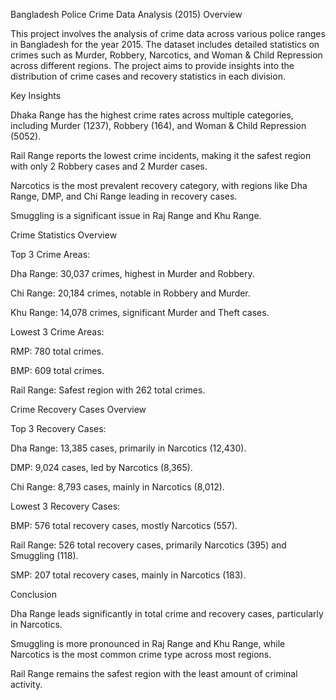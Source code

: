Bangladesh Police Crime Data Analysis (2015)
Overview

This project involves the analysis of crime data across various police ranges in Bangladesh for the year 2015. The dataset includes detailed statistics on crimes such as Murder, Robbery, Narcotics, and Woman & Child Repression across different regions. The project aims to provide insights into the distribution of crime cases and recovery statistics in each division.

Key Insights

Dhaka Range has the highest crime rates across multiple categories, including Murder (1237), Robbery (164), and Woman & Child Repression (5052).

Rail Range reports the lowest crime incidents, making it the safest region with only 2 Robbery cases and 2 Murder cases.

Narcotics is the most prevalent recovery category, with regions like Dha Range, DMP, and Chi Range leading in recovery cases.

Smuggling is a significant issue in Raj Range and Khu Range.

Crime Statistics Overview

Top 3 Crime Areas:

Dha Range: 30,037 crimes, highest in Murder and Robbery.

Chi Range: 20,184 crimes, notable in Robbery and Murder.

Khu Range: 14,078 crimes, significant Murder and Theft cases.

Lowest 3 Crime Areas:

RMP: 780 total crimes.

BMP: 609 total crimes.

Rail Range: Safest region with 262 total crimes.

Crime Recovery Cases Overview

Top 3 Recovery Cases:

Dha Range: 13,385 cases, primarily in Narcotics (12,430).

DMP: 9,024 cases, led by Narcotics (8,365).

Chi Range: 8,793 cases, mainly in Narcotics (8,012).

Lowest 3 Recovery Cases:

BMP: 576 total recovery cases, mostly Narcotics (557).

Rail Range: 526 total recovery cases, primarily Narcotics (395) and Smuggling (118).

SMP: 207 total recovery cases, mainly in Narcotics (183).

Conclusion

Dha Range leads significantly in total crime and recovery cases, particularly in Narcotics.

Smuggling is more pronounced in Raj Range and Khu Range, while Narcotics is the most common crime type across most regions.

Rail Range remains the safest region with the least amount of criminal activity.
